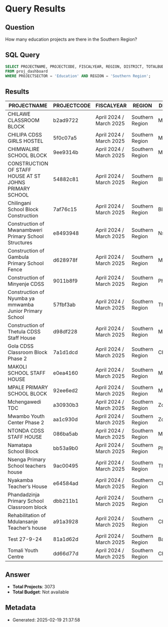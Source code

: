 # Query Results

## Question
How many education projects are there in the Southern Region?

## SQL Query
```sql
SELECT PROJECTNAME, PROJECTCODE, FISCALYEAR, REGION, DISTRICT, TOTALBUDGET, PROJECTSTATUS, PROJECTSECTOR 
FROM proj_dashboard 
WHERE PROJECTSECTOR = 'Education' AND REGION = 'Southern Region';
```

## Results
| PROJECTNAME | PROJECTCODE | FISCALYEAR | REGION | DISTRICT | TOTALBUDGET | PROJECTSTATUS | PROJECTSECTOR |
| --- | --- | --- | --- | --- | --- | --- | --- |
| CHILAWE CLASSROOM BLOCK | b2ad9722 | April 2024 / March 2025 | Southern Region | Mangochi |  |  | Education |
| CHILIPA CDSS GIRLS HOSTEL | 5f0c07a5 | April 2024 / March 2025 | Southern Region | Mangochi |  |  | Education |
| CHIMWALIRE SCHOOL BLOCK | 9ee9314b | April 2024 / March 2025 | Southern Region | Mangochi |  |  | Education |
| CONSTRUCTION OF  STAFF HOUSE AT ST JOHNS PRIMARY SCHOOL | 54882c81 | April 2024 / March 2025 | Southern Region | Blantyre |  |  | Education |
| Chilingani School Block Construction | 7af76c15 | April 2024 / March 2025 | Southern Region | Blantyre |  |  | Education |
| Construction of  Mwanambweri Primary School Structures | e8493948 | April 2024 / March 2025 | Southern Region | Nsanje |  |  | Education |
| Construction of Gambula Primary School Fence | d628978f | April 2024 / March 2025 | Southern Region | Mulanje |  |  | Education |
| Construction of Minyenje CDSS  | 9011b8f9 | April 2024 / March 2025 | Southern Region | Phalombe |  |  | Education |
| Construction of Nyumba ya mmwamba Junior Primary School | 57fbf3ab | April 2024 / March 2025 | Southern Region | Thyolo |  |  | Education |
| Construction of Thetula CDSS Staff House | d98df228 | April 2024 / March 2025 | Southern Region | Mwanza | MWK 117,568,824 |  | Education |
| Gola CDSS Classroom Block Phase 2 | 7a1d1dcd | April 2024 / March 2025 | Southern Region | Chikwawa |  |  | Education |
| MAKOLI SCHOOL STAFF HOUSE | e0ea4160 | April 2024 / March 2025 | Southern Region | Mangochi |  |  | Education |
| MPALE PRIMARY SCHOOL BLOCK | 92ee6ed2 | April 2024 / March 2025 | Southern Region | Mangochi |  |  | Education |
| Mchengawedi TDC | a30930b3 | April 2024 / March 2025 | Southern Region | Zomba |  |  | Education |
| Mwambo Youth Center Phase 2 | aa1c930d | April 2024 / March 2025 | Southern Region | Zomba |  |  | Education |
| NTONDA CDSS STAFF HOUSE | 086ba5ab | April 2024 / March 2025 | Southern Region | Mangochi |  |  | Education |
| Namatapa School Block | bb53a9b0 | April 2024 / March 2025 | Southern Region | Phalombe | MWK 40,562,552 | Implementation: On track | Education |
| Nsenga Primary School teachers house | 9ac00495 | April 2024 / March 2025 | Southern Region | Thyolo |  |  | Education |
| Nyakamba Teacher’s House  | e64584ad | April 2024 / March 2025 | Southern Region | Chikwawa |  |  | Education |
| Phandadzinja Primary School Classroom block  | dbb211b1 | April 2024 / March 2025 | Southern Region | Chikwawa |  |  | Education |
| Rehabilitation of Mdulansanje Teacher’s house | a91a3928 | April 2024 / March 2025 | Southern Region | Chikwawa |  |  | Education |
| Test 27-9-24 | 81a1d62d | April 2024 / March 2025 | Southern Region | Balaka |  |  | Education |
| Tomali Youth Centre | dd66d77d | April 2024 / March 2025 | Southern Region | Chikwawa |  |  | Education |


## Answer
* **Total Projects**: 3073
* **Total Budget**: Not available

## Metadata
- Generated: 2025-02-19 21:37:58

